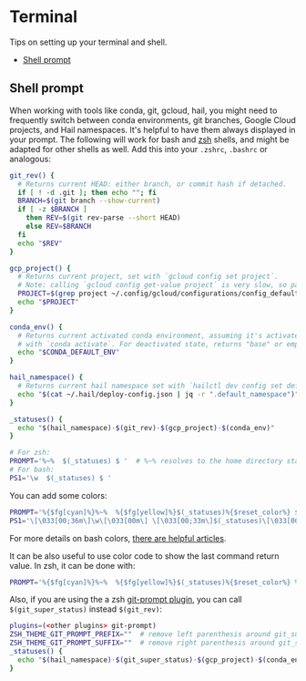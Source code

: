 # Terminal

Tips on setting up your terminal and shell.

- [Shell prompt](#shell-prompt)

## Shell prompt

When working with tools like conda, git, gcloud, hail, you might need to frequently
switch between conda environments, git branches, Google Cloud projects, and Hail namespaces.
It's helpful to have them always displayed in your prompt. The following will work for
bash and [zsh](https://ohmyz.sh) shells, and might be adapted for other shells
as well. Add this into your `.zshrc`, `.bashrc` or analogous:

```sh
git_rev() {
  # Returns current HEAD: either branch, or commit hash if detached.
  if [ ! -d .git ]; then echo ""; fi
  BRANCH=$(git branch --show-current)
  if [ -z $BRANCH ]
    then REV=$(git rev-parse --short HEAD)
    else REV=$BRANCH
  fi
  echo "$REV"
}

gcp_project() {
  # Returns current project, set with `gcloud config set project`.
  # Note: calling `gcloud config get-value project` is very slow, so parsing a file.
  PROJECT=$(grep project ~/.config/gcloud/configurations/config_default | sed 's/project = //')
  echo "$PROJECT"
}

conda_env() {
  # Returns current activated conda environment, assuming it's activated
  # with `conda activate`. For deactivated state, returns "base" or empty string.
  echo "$CONDA_DEFAULT_ENV"
}

hail_namespace() {
  # Returns current hail namespace set with `hailctl dev config set default_namespace`.
  echo "$(cat ~/.hail/deploy-config.json | jq -r ".default_namespace")"
}

_statuses() {
  echo "$(hail_namespace)·$(git_rev)·$(gcp_project)·$(conda_env)"
}

# For zsh:
PROMPT='%~%  $(_statuses) $ '  # %~% resolves to the home directory starting with ~. To show the absolute path, use %/%
# For bash:
PS1='\w  $(_statuses) $ '
```

You can add some colors:

```sh
PROMPT='%{$fg[cyan]%}%~%  %{$fg[yellow]%}$(_statuses)%{$reset_color%} $ '
PS1='\[\033[00;36m\]\w\[\033[00m\] \[\033[00;33m\]$(_statuses)\[\033[00m\] $ '
```

For more details on bash colors, [there are helpful articles](https://www.howtogeek.com/307701/how-to-customize-and-colorize-your-bash-prompt).

It can be also useful to use color code to show the last command return value. In zsh, it can be done with:

```sh
PROMPT='%{$fg[cyan]%}%~%  %{$fg[yellow]%}$(_statuses)%{$reset_color%} %(?.%{$fg[green]%}.%{$fg[red]%})%B$%b '
```

Also, if you are using the a zsh [git-prompt plugin](https://github.com/ohmyzsh/ohmyzsh/tree/master/plugins/git-prompt),
you can call `$(git_super_status)` instead `$(git_rev)`:

```sh
plugins=(<other plugins> git-prompt)
ZSH_THEME_GIT_PROMPT_PREFIX=""  # remove left parenthesis around git_super_status
ZSH_THEME_GIT_PROMPT_SUFFIX=""  # remove right parenthesis around git_super_status
_statuses() {
  echo "$(hail_namespace)·$(git_super_status)·$(gcp_project)·$(conda_env)"
}
```
